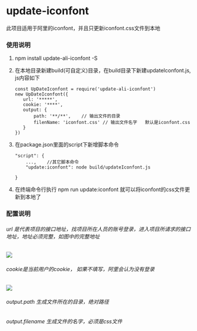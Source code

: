 # update-iconfont

此项目适用于阿里的iconfont，并且只更新iconfont.css文件到本地

### 使用说明

1. npm install update-ali-iconfont -S
2. 在本地目录新建build(可自定义)目录，在build目录下新建updateIconfont.js, js内容如下
   
   ```
   const UpDateIconfont = require('update-ali-iconfont')
   new UpDateIconfont({
      url: '*****',
      cookie: '****',
      output: {
          path: '**/**',    // 输出文件的目录
          filenName: 'iconfont.css' // 输出文件名字   默认是iconfont.css
      }    
   })
   ```
3. 在package.json里面的script下新增脚本命令
   
   ```
   "script": {
       ...,    //其它脚本命令
       "update:iconfont": node build/updateIconfont.js
       
   }
   ```
4. 在终端命令行执行    npm run update:iconfont     就可以将iconfont的css文件更新到本地了

### 配置说明

###### url 是代表项目的接口地址，找项目所在人员的账号登录，进入项目所请求的接口地址，地址必须完整，如图中的完整地址

![](https://github.com/frxing/update-iconfont/blob/master/pic/url.png)

###### cookie是当前用户的cookie， 如果不填写，阿里会认为没有登录

![](https://github.com/frxing/update-iconfont/blob/master/pic/cookie.png)

###### output.path  生成文件所在的目录，绝对路径

###### output.filename   生成文件的名字，必须是css文件
